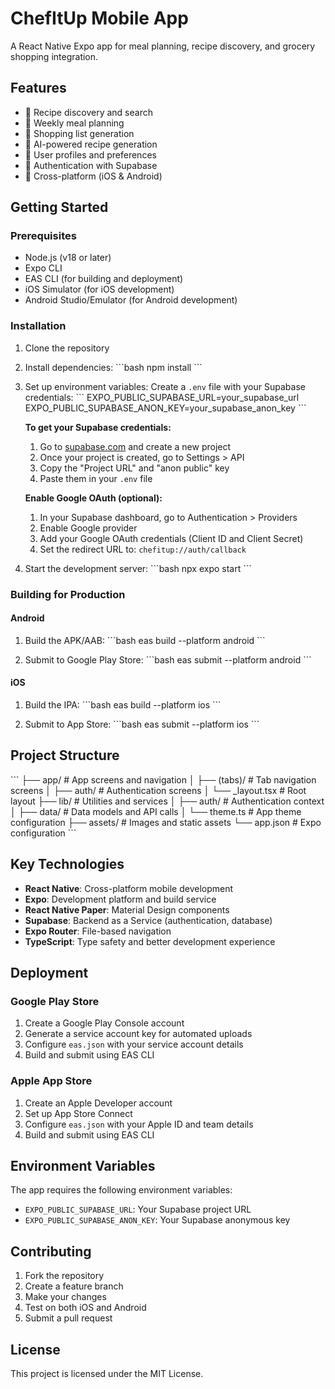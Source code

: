 # ChefItUp Mobile App

A React Native Expo app for meal planning, recipe discovery, and grocery shopping integration.

## Features

- 🍳 Recipe discovery and search
- 📅 Weekly meal planning
- 🛒 Shopping list generation
- 🤖 AI-powered recipe generation
- 👤 User profiles and preferences
- 🔐 Authentication with Supabase
- 📱 Cross-platform (iOS & Android)

## Getting Started

### Prerequisites

- Node.js (v18 or later)
- Expo CLI
- EAS CLI (for building and deployment)
- iOS Simulator (for iOS development)
- Android Studio/Emulator (for Android development)

### Installation

1. Clone the repository
2. Install dependencies:
   \`\`\`bash
   npm install
   \`\`\`

3. Set up environment variables:
   Create a `.env` file with your Supabase credentials:
   \`\`\`
   EXPO_PUBLIC_SUPABASE_URL=your_supabase_url
   EXPO_PUBLIC_SUPABASE_ANON_KEY=your_supabase_anon_key
   \`\`\`

   **To get your Supabase credentials:**
   1. Go to [supabase.com](https://supabase.com) and create a new project
   2. Once your project is created, go to Settings > API
   3. Copy the "Project URL" and "anon public" key
   4. Paste them in your `.env` file

   **Enable Google OAuth (optional):**
   1. In your Supabase dashboard, go to Authentication > Providers
   2. Enable Google provider
   3. Add your Google OAuth credentials (Client ID and Client Secret)
   4. Set the redirect URL to: `chefitup://auth/callback`

4. Start the development server:
   \`\`\`bash
   npx expo start
   \`\`\`

### Building for Production

#### Android

1. Build the APK/AAB:
   \`\`\`bash
   eas build --platform android
   \`\`\`

2. Submit to Google Play Store:
   \`\`\`bash
   eas submit --platform android
   \`\`\`

#### iOS

1. Build the IPA:
   \`\`\`bash
   eas build --platform ios
   \`\`\`

2. Submit to App Store:
   \`\`\`bash
   eas submit --platform ios
   \`\`\`

## Project Structure

\`\`\`
├── app/                    # App screens and navigation
│   ├── (tabs)/            # Tab navigation screens
│   ├── auth/              # Authentication screens
│   └── _layout.tsx        # Root layout
├── lib/                   # Utilities and services
│   ├── auth/              # Authentication context
│   ├── data/              # Data models and API calls
│   └── theme.ts           # App theme configuration
├── assets/                # Images and static assets
└── app.json              # Expo configuration
\`\`\`

## Key Technologies

- **React Native**: Cross-platform mobile development
- **Expo**: Development platform and build service
- **React Native Paper**: Material Design components
- **Supabase**: Backend as a Service (authentication, database)
- **Expo Router**: File-based navigation
- **TypeScript**: Type safety and better development experience

## Deployment

### Google Play Store

1. Create a Google Play Console account
2. Generate a service account key for automated uploads
3. Configure `eas.json` with your service account details
4. Build and submit using EAS CLI

### Apple App Store

1. Create an Apple Developer account
2. Set up App Store Connect
3. Configure `eas.json` with your Apple ID and team details
4. Build and submit using EAS CLI

## Environment Variables

The app requires the following environment variables:

- `EXPO_PUBLIC_SUPABASE_URL`: Your Supabase project URL
- `EXPO_PUBLIC_SUPABASE_ANON_KEY`: Your Supabase anonymous key

## Contributing

1. Fork the repository
2. Create a feature branch
3. Make your changes
4. Test on both iOS and Android
5. Submit a pull request

## License

This project is licensed under the MIT License.
